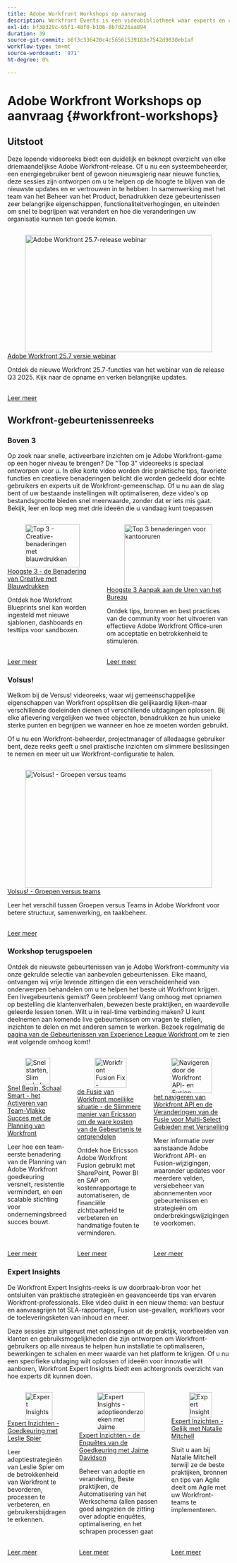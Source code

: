```yaml
---
title: Adobe Workfront Workshops op aanvraag
description: Workfront Events is een videobibliotheek waar experts en collega's hun gedachten en ideeën hebben gedeeld over hoe ze Workfront kunnen gebruiken om het werk dat voor hun organisaties wordt gedaan, te verbeteren.
exl-id: bf38329c-65f1-48f0-b106-8b7d226aa894
duration: 39
source-git-commit: b8f3c336420c4c56561539183e7542d9830eb1af
workflow-type: tm+mt
source-wordcount: '971'
ht-degree: 0%

---
```


# Adobe Workfront Workshops op aanvraag {#workfront-workshops}

## Uitstoot

Deze lopende videoreeks biedt een duidelijk en beknopt overzicht van elke driemaandelijkse Adobe Workfront-release. Of u nu een systeembeheerder, een energiegebruiker bent of gewoon nieuwsgierig naar nieuwe functies, deze sessies zijn ontworpen om u te helpen op de hoogte te blijven van de nieuwste updates en er vertrouwen in te hebben. In samenwerking met het team van het Beheer van het Product, benadrukken deze gebeurtenissen zeer belangrijke eigenschappen, functionaliteitverhogingen, en uiteinden om snel te begrijpen wat verandert en hoe die veranderingen uw organisatie kunnen ten goede komen.

<!-- CARDS

* releases/25-7-release-webinar.md

-->
<!-- START CARDS HTML - DO NOT MODIFY BY HAND -->
<div class="columns">
    <div class="column is-half-tablet is-half-desktop is-one-third-widescreen" aria-label="Adobe Workfront 25.7 release webinar">
        <div class="card" style="height: 100%; display: flex; flex-direction: column; height: 100%;">
            <div class="card-image">
                <figure class="image x-is-16by9">
                    <a href="releases/25-7-release-webinar.md" title="Adobe Workfront 25.7-release webinar" target="_blank" rel="referrer">
                        <img class="is-bordered-r-small" src="https://video.tv.adobe.com/v/3464843/?format=jpeg&nocache=1756499239196" alt="Adobe Workfront 25.7-release webinar"
                             style="width: 100%; aspect-ratio: 16 / 9; object-fit: cover; overflow: hidden; display: block; margin: auto;">
                    </a>
                </figure>
            </div>
            <div class="card-content is-padded-small" style="display: flex; flex-direction: column; flex-grow: 1; justify-content: space-between;">
                <div class="top-card-content">
                    <p class="headline is-size-6 has-text-weight-bold">
                        <a href="releases/25-7-release-webinar.md" target="_blank" rel="referrer" title="Adobe Workfront 25.7-release webinar"> Adobe Workfront 25.7 versie webinar </a>
                    </p>
                    <p class="is-size-6">Ontdek de nieuwe Workfront 25.7-functies van het webinar van de release Q3 2025. Kijk naar de opname en verken belangrijke updates.</p>
                </div>
                <a href="releases/25-7-release-webinar.md" target="_blank" rel="referrer" class="spectrum-Button spectrum-Button--outline spectrum-Button--primary spectrum-Button--sizeM" style="align-self: flex-start; margin-top: 1rem;">
                    <span class="spectrum-Button-label has-no-wrap has-text-weight-bold"> Leer meer </span>
                </a>
            </div>
        </div>
    </div>
</div>
<!-- END CARDS HTML - DO NOT MODIFY BY HAND -->

<!--
## Featured Events

Explore the latest from your Adobe Workfront community through our curated selection of featured events. Each month, we host free live sessions covering a variety of topics to help you get the most out of Workfront. Missed a live event? No problem! Catch up with on-demand recordings that showcase customer stories, proven best practices, and valuable lessons learned. Want to connect in real time? Join upcoming live events to ask questions, share insights, and collaborate with peers. Visit the Experience League Events page regularly to see what’s coming up next!
-->

## Workfront-gebeurtenissenreeks

### Boven 3

Op zoek naar snelle, activeerbare inzichten om je Adobe Workfront-game op een hoger niveau te brengen? De &quot;Top 3&quot; videoreeks is speciaal ontworpen voor u. In elke korte video worden drie praktische tips, favoriete functies en creatieve benaderingen belicht die worden gedeeld door echte gebruikers en experts uit de Workfront-gemeenschap. Of u nu aan de slag bent of uw bestaande instellingen wilt optimaliseren, deze video&#39;s op bestandsgrootte bieden snel meerwaarde, zonder dat er iets mis gaat. Bekijk, leer en loop weg met drie ideeën die u vandaag kunt toepassen

<!-- CARDS

* top3/blueprints.md
* top3/office-hours.md

-->
<!-- START CARDS HTML - DO NOT MODIFY BY HAND -->
<div class="columns">
    <div class="column is-half-tablet is-half-desktop is-one-third-widescreen" aria-label="Top 3 – Creative Approaches with Blueprints">
        <div class="card" style="height: 100%; display: flex; flex-direction: column; height: 100%;">
            <div class="card-image">
                <figure class="image x-is-16by9">
                    <a href="top3/blueprints.md" title="Top 3 - Creative-benaderingen met blauwdrukken" target="_blank" rel="referrer">
                        <img class="is-bordered-r-small" src="https://video.tv.adobe.com/v/3465271/?format=jpeg&nocache=1756499239717" alt="Top 3 - Creative-benaderingen met blauwdrukken"
                             style="width: 100%; aspect-ratio: 16 / 9; object-fit: cover; overflow: hidden; display: block; margin: auto;">
                    </a>
                </figure>
            </div>
            <div class="card-content is-padded-small" style="display: flex; flex-direction: column; flex-grow: 1; justify-content: space-between;">
                <div class="top-card-content">
                    <p class="headline is-size-6 has-text-weight-bold">
                        <a href="top3/blueprints.md" target="_blank" rel="referrer" title="Top 3 - Creative-benaderingen met blauwdrukken"> Hoogste 3 - de Benadering van Creative met Blauwdrukken </a>
                    </p>
                    <p class="is-size-6">Ontdek hoe Workfront Blueprints snel kan worden ingesteld met nieuwe sjablonen, dashboards en testtips voor sandboxen.</p>
                </div>
                <a href="top3/blueprints.md" target="_blank" rel="referrer" class="spectrum-Button spectrum-Button--outline spectrum-Button--primary spectrum-Button--sizeM" style="align-self: flex-start; margin-top: 1rem;">
                    <span class="spectrum-Button-label has-no-wrap has-text-weight-bold"> Leer meer </span>
                </a>
            </div>
        </div>
    </div>
    <div class="column is-half-tablet is-half-desktop is-one-third-widescreen" aria-label="Top 3 Approaches to Office Hours">
        <div class="card" style="height: 100%; display: flex; flex-direction: column; height: 100%;">
            <div class="card-image">
                <figure class="image x-is-16by9">
                    <a href="top3/office-hours.md" title="Top 3 benaderingen voor kantooruren" target="_blank" rel="referrer">
                        <img class="is-bordered-r-small" src="https://video.tv.adobe.com/v/3470053/?format=jpeg&nocache=1756499239703" alt="Top 3 benaderingen voor kantooruren"
                             style="width: 100%; aspect-ratio: 16 / 9; object-fit: cover; overflow: hidden; display: block; margin: auto;">
                    </a>
                </figure>
            </div>
            <div class="card-content is-padded-small" style="display: flex; flex-direction: column; flex-grow: 1; justify-content: space-between;">
                <div class="top-card-content">
                    <p class="headline is-size-6 has-text-weight-bold">
                        <a href="top3/office-hours.md" target="_blank" rel="referrer" title="Top 3 benaderingen voor kantooruren"> Hoogste 3 Aanpak aan de Uren van het Bureau </a>
                    </p>
                    <p class="is-size-6">Ontdek tips, bronnen en best practices van de community voor het uitvoeren van effectieve Adobe Workfront Office-uren om acceptatie en betrokkenheid te stimuleren.</p>
                </div>
                <a href="top3/office-hours.md" target="_blank" rel="referrer" class="spectrum-Button spectrum-Button--outline spectrum-Button--primary spectrum-Button--sizeM" style="align-self: flex-start; margin-top: 1rem;">
                    <span class="spectrum-Button-label has-no-wrap has-text-weight-bold"> Leer meer </span>
                </a>
            </div>
        </div>
    </div>
</div>
<!-- END CARDS HTML - DO NOT MODIFY BY HAND -->


### Volsus!

Welkom bij de Versus! videoreeks, waar wij gemeenschappelijke eigenschappen van Workfront opsplitsen die gelijkaardig lijken-maar verschillende doeleinden dienen of verschillende uitdagingen oplossen. Bij elke aflevering vergelijken we twee objecten, benadrukken ze hun unieke sterke punten en begrijpen we wanneer en hoe ze moeten worden gebruikt.

Of u nu een Workfront-beheerder, projectmanager of alledaagse gebruiker bent, deze reeks geeft u snel praktische inzichten om slimmere beslissingen te nemen en meer uit uw Workfront-configuratie te halen.

<!-- CARDS

* versus/groups-vs-teams.md

-->
<!-- START CARDS HTML - DO NOT MODIFY BY HAND -->
<div class="columns">
    <div class="column is-half-tablet is-half-desktop is-one-third-widescreen" aria-label="Versus! – Groups vs. Teams">
        <div class="card" style="height: 100%; display: flex; flex-direction: column; height: 100%;">
            <div class="card-image">
                <figure class="image x-is-16by9">
                    <a href="versus/groups-vs-teams.md" title="Volsus! - Groepen versus teams" target="_blank" rel="referrer">
                        <img class="is-bordered-r-small" src="https://video.tv.adobe.com/v/3465273/?format=jpeg&nocache=1756499240185" alt="Volsus! - Groepen versus teams"
                             style="width: 100%; aspect-ratio: 16 / 9; object-fit: cover; overflow: hidden; display: block; margin: auto;">
                    </a>
                </figure>
            </div>
            <div class="card-content is-padded-small" style="display: flex; flex-direction: column; flex-grow: 1; justify-content: space-between;">
                <div class="top-card-content">
                    <p class="headline is-size-6 has-text-weight-bold">
                        <a href="versus/groups-vs-teams.md" target="_blank" rel="referrer" title="Volsus! - Groepen versus teams"> Volsus! - Groepen versus teams </a>
                    </p>
                    <p class="is-size-6">Leer het verschil tussen Groepen versus Teams in Adobe Workfront voor betere structuur, samenwerking, en taakbeheer.</p>
                </div>
                <a href="versus/groups-vs-teams.md" target="_blank" rel="referrer" class="spectrum-Button spectrum-Button--outline spectrum-Button--primary spectrum-Button--sizeM" style="align-self: flex-start; margin-top: 1rem;">
                    <span class="spectrum-Button-label has-no-wrap has-text-weight-bold"> Leer meer </span>
                </a>
            </div>
        </div>
    </div>
</div>
<!-- END CARDS HTML - DO NOT MODIFY BY HAND -->

### Workshop terugspoelen

Ontdek de nieuwste gebeurtenissen van je Adobe Workfront-community via onze gekrulde selectie van aanbevolen gebeurtenissen. Elke maand, ontvangen wij vrije levende zittingen die een verscheidenheid van onderwerpen behandelen om u te helpen het beste uit Workfront krijgen. Een livegebeurtenis gemist? Geen probleem! Vang omhoog met opnamen op bestelling die klantenverhalen, bewezen beste praktijken, en waardevolle geleerde lessen tonen. Wilt u in real-time verbinding maken? U kunt deelnemen aan komende live gebeurtenissen om vragen te stellen, inzichten te delen en met anderen samen te werken. Bezoek regelmatig de [ pagina van de Gebeurtenissen van Experience League Workfront ](../workfront/overview.md) om te zien wat volgende omhoog komt!

<!-- CARDS 

* workshop-rewind/planning/team-success-workfront-planning.md
* workshop-rewind/integrations/event-costs.md
* workshop-rewind/integrations/mulit-select-fields.md
 
-->
<!-- START CARDS HTML - DO NOT MODIFY BY HAND -->
<div class="columns">
    <div class="column is-half-tablet is-half-desktop is-one-third-widescreen" aria-label="Start Fast, Scale Smart - Activating Team-Level Success with Workfront Planning">
        <div class="card" style="height: 100%; display: flex; flex-direction: column; height: 100%;">
            <div class="card-image">
                <figure class="image x-is-16by9">
                    <a href="workshop-rewind/planning/team-success-workfront-planning.md" title="Snel starten, Slim schalen - Succesvol op teamniveau activeren met Workfront-planning" target="_blank" rel="referrer">
                        <img class="is-bordered-r-small" src="https://video.tv.adobe.com/v/3469964/?format=jpeg&nocache=1756499240524" alt="Snel starten, Slim schalen - Succesvol op teamniveau activeren met Workfront-planning"
                             style="width: 100%; aspect-ratio: 16 / 9; object-fit: cover; overflow: hidden; display: block; margin: auto;">
                    </a>
                </figure>
            </div>
            <div class="card-content is-padded-small" style="display: flex; flex-direction: column; flex-grow: 1; justify-content: space-between;">
                <div class="top-card-content">
                    <p class="headline is-size-6 has-text-weight-bold">
                        <a href="workshop-rewind/planning/team-success-workfront-planning.md" target="_blank" rel="referrer" title="Snel starten, Slim schalen - Succesvol op teamniveau activeren met Workfront-planning"> Snel Begin, Schaal Smart - het Activeren van Team-Vlakke Succes met de Planning van Workfront </a>
                    </p>
                    <p class="is-size-6">Leer hoe een team-eerste benadering van de Planning van Adobe Workfront goedkeuring versnelt, resistentie vermindert, en een scalable stichting voor ondernemingsbreed succes bouwt.</p>
                </div>
                <a href="workshop-rewind/planning/team-success-workfront-planning.md" target="_blank" rel="referrer" class="spectrum-Button spectrum-Button--outline spectrum-Button--primary spectrum-Button--sizeM" style="align-self: flex-start; margin-top: 1rem;">
                    <span class="spectrum-Button-label has-no-wrap has-text-weight-bold"> Leer meer </span>
                </a>
            </div>
        </div>
    </div>
    <div class="column is-half-tablet is-half-desktop is-one-third-widescreen" aria-label="The Workfront Fusion Fix - Ericsson’s Smarter Way to Unlocking True Event Costs">
        <div class="card" style="height: 100%; display: flex; flex-direction: column; height: 100%;">
            <div class="card-image">
                <figure class="image x-is-16by9">
                    <a href="workshop-rewind/integrations/event-costs.md" title="Workfront Fusion Fix - Ericsson&apos;s slimmere manier om werkelijke gebeurteniskosten te ontgrendelen" target="_blank" rel="referrer">
                        <img class="is-bordered-r-small" src="https://video.tv.adobe.com/v/3469977/?format=jpeg&nocache=1756499240508" alt="Workfront Fusion Fix - Ericsson&apos;s slimmere manier om werkelijke gebeurteniskosten te ontgrendelen"
                             style="width: 100%; aspect-ratio: 16 / 9; object-fit: cover; overflow: hidden; display: block; margin: auto;">
                    </a>
                </figure>
            </div>
            <div class="card-content is-padded-small" style="display: flex; flex-direction: column; flex-grow: 1; justify-content: space-between;">
                <div class="top-card-content">
                    <p class="headline is-size-6 has-text-weight-bold">
                        <a href="workshop-rewind/integrations/event-costs.md" target="_blank" rel="referrer" title="Workfront Fusion Fix - Ericsson&apos;s slimmere manier om werkelijke gebeurteniskosten te ontgrendelen"> de Fusie van Workfront moeilijke situatie - de Slimmere manier van Ericsson om de ware kosten van de Gebeurtenis te ontgrendelen </a>
                    </p>
                    <p class="is-size-6">Ontdek hoe Ericsson Adobe Workfront Fusion gebruikt met SharePoint, Power BI en SAP om kostenrapportage te automatiseren, de financiële zichtbaarheid te verbeteren en handmatige fouten te verminderen.</p>
                </div>
                <a href="workshop-rewind/integrations/event-costs.md" target="_blank" rel="referrer" class="spectrum-Button spectrum-Button--outline spectrum-Button--primary spectrum-Button--sizeM" style="align-self: flex-start; margin-top: 1rem;">
                    <span class="spectrum-Button-label has-no-wrap has-text-weight-bold"> Leer meer </span>
                </a>
            </div>
        </div>
    </div>
    <div class="column is-half-tablet is-half-desktop is-one-third-widescreen" aria-label="Navigating the Workfront API and Fusion Changes for Multi-Select Fields with Ease">
        <div class="card" style="height: 100%; display: flex; flex-direction: column; height: 100%;">
            <div class="card-image">
                <figure class="image x-is-16by9">
                    <a href="workshop-rewind/integrations/mulit-select-fields.md" title="Navigeren door de Workfront API- en Fusion-wijzigingen voor Multi-Select-velden met versnelling" target="_blank" rel="referrer">
                        <img class="is-bordered-r-small" src="https://video.tv.adobe.com/v/3469978/?format=jpeg&nocache=1756499240537" alt="Navigeren door de Workfront API- en Fusion-wijzigingen voor Multi-Select-velden met versnelling"
                             style="width: 100%; aspect-ratio: 16 / 9; object-fit: cover; overflow: hidden; display: block; margin: auto;">
                    </a>
                </figure>
            </div>
            <div class="card-content is-padded-small" style="display: flex; flex-direction: column; flex-grow: 1; justify-content: space-between;">
                <div class="top-card-content">
                    <p class="headline is-size-6 has-text-weight-bold">
                        <a href="workshop-rewind/integrations/mulit-select-fields.md" target="_blank" rel="referrer" title="Navigeren door de Workfront API- en Fusion-wijzigingen voor Multi-Select-velden met versnelling"> het navigeren van Workfront API en de Veranderingen van de Fusie voor Multi-Select Gebieden met Versnelling </a>
                    </p>
                    <p class="is-size-6">Meer informatie over aanstaande Adobe Workfront API- en Fusion-wijzigingen, waaronder updates voor meerdere velden, versiebeheer van abonnementen voor gebeurtenissen en strategieën om onderbrekingswijzigingen te voorkomen.</p>
                </div>
                <a href="workshop-rewind/integrations/mulit-select-fields.md" target="_blank" rel="referrer" class="spectrum-Button spectrum-Button--outline spectrum-Button--primary spectrum-Button--sizeM" style="align-self: flex-start; margin-top: 1rem;">
                    <span class="spectrum-Button-label has-no-wrap has-text-weight-bold"> Leer meer </span>
                </a>
            </div>
        </div>
    </div>
</div>
<!-- END CARDS HTML - DO NOT MODIFY BY HAND -->

### Expert Insights

De Workfront Expert Insights-reeks is uw doorbraak-bron voor het ontsluiten van praktische strategieën en geavanceerde tips van ervaren Workfront-professionals. Elke video duikt in een nieuw thema: van bestuur en aanvraagrijen tot SLA-rapportage, Fusion use-gevallen, workflows voor de toeleveringsketen van inhoud en meer.

Deze sessies zijn uitgerust met oplossingen uit de praktijk, voorbeelden van klanten en gebruiksmogelijkheden die zijn ontworpen om Workfront-gebruikers op alle niveaus te helpen hun installatie te optimaliseren, bewerkingen te schalen en meer waarde van het platform te krijgen. Of u nu een specifieke uitdaging wilt oplossen of ideeën voor innovatie wilt aanboren, Workfront Expert Insights biedt een achtergronds overzicht van hoe experts dit kunnen doen.

<!-- CARDS 

* expert-insights/adoption.md
* expert-insights/adoption-surveys.md
* expert-insights/agile.md

-->
<!-- START CARDS HTML - DO NOT MODIFY BY HAND -->
<div class="columns">
    <div class="column is-half-tablet is-half-desktop is-one-third-widescreen" aria-label="Expert Insights - Adoption with Leslie Spier">
        <div class="card" style="height: 100%; display: flex; flex-direction: column; height: 100%;">
            <div class="card-image">
                <figure class="image x-is-16by9">
                    <a href="expert-insights/adoption.md" title="Expert Insights - adoptie met Leslie Spier" target="_blank" rel="referrer">
                        <img class="is-bordered-r-small" src="https://video.tv.adobe.com/v/3469893/?format=jpeg&nocache=1756499240950" alt="Expert Insights - adoptie met Leslie Spier"
                             style="width: 100%; aspect-ratio: 16 / 9; object-fit: cover; overflow: hidden; display: block; margin: auto;">
                    </a>
                </figure>
            </div>
            <div class="card-content is-padded-small" style="display: flex; flex-direction: column; flex-grow: 1; justify-content: space-between;">
                <div class="top-card-content">
                    <p class="headline is-size-6 has-text-weight-bold">
                        <a href="expert-insights/adoption.md" target="_blank" rel="referrer" title="Expert Insights - adoptie met Leslie Spier"> Expert Inzichten - Goedkeuring met Leslie Spier </a>
                    </p>
                    <p class="is-size-6">Leer adoptiestrategieën van Leslie Spier om de betrokkenheid van Workfront te bevorderen, processen te verbeteren, en gebruikersbijdragen te erkennen.</p>
                </div>
                <a href="expert-insights/adoption.md" target="_blank" rel="referrer" class="spectrum-Button spectrum-Button--outline spectrum-Button--primary spectrum-Button--sizeM" style="align-self: flex-start; margin-top: 1rem;">
                    <span class="spectrum-Button-label has-no-wrap has-text-weight-bold"> Leer meer </span>
                </a>
            </div>
        </div>
    </div>
    <div class="column is-half-tablet is-half-desktop is-one-third-widescreen" aria-label="Expert Insights – Adoption Surveys with Jaime Davidson">
        <div class="card" style="height: 100%; display: flex; flex-direction: column; height: 100%;">
            <div class="card-image">
                <figure class="image x-is-16by9">
                    <a href="expert-insights/adoption-surveys.md" title="Expert Insights - adoptieonderzoeken met Jaime Davidson" target="_blank" rel="referrer">
                        <img class="is-bordered-r-small" src="https://video.tv.adobe.com/v/3469895/?format=jpeg&nocache=1756499240919" alt="Expert Insights - adoptieonderzoeken met Jaime Davidson"
                             style="width: 100%; aspect-ratio: 16 / 9; object-fit: cover; overflow: hidden; display: block; margin: auto;">
                    </a>
                </figure>
            </div>
            <div class="card-content is-padded-small" style="display: flex; flex-direction: column; flex-grow: 1; justify-content: space-between;">
                <div class="top-card-content">
                    <p class="headline is-size-6 has-text-weight-bold">
                        <a href="expert-insights/adoption-surveys.md" target="_blank" rel="referrer" title="Expert Insights - adoptieonderzoeken met Jaime Davidson"> Expert Inzichten - de Enquêtes van de Goedkeuring met Jaime Davidson </a>
                    </p>
                    <p class="is-size-6">Beheer van adoptie en verandering, Beste praktijken, de Automatisering van het Werkschema (allen passen goed aangezien de zitting over adoptie enquêtes, optimalisering, en het schrapen processen gaat</p>
                </div>
                <a href="expert-insights/adoption-surveys.md" target="_blank" rel="referrer" class="spectrum-Button spectrum-Button--outline spectrum-Button--primary spectrum-Button--sizeM" style="align-self: flex-start; margin-top: 1rem;">
                    <span class="spectrum-Button-label has-no-wrap has-text-weight-bold"> Leer meer </span>
                </a>
            </div>
        </div>
    </div>
    <div class="column is-half-tablet is-half-desktop is-one-third-widescreen" aria-label="Expert Insights - Agile with Natalie Mitchell">
        <div class="card" style="height: 100%; display: flex; flex-direction: column; height: 100%;">
            <div class="card-image">
                <figure class="image x-is-16by9">
                    <a href="expert-insights/agile.md" title="Expert Insights - Agile met Natalie Mitchell" target="_blank" rel="referrer">
                        <img class="is-bordered-r-small" src="https://video.tv.adobe.com/v/3469891/?format=jpeg&nocache=1756499240935" alt="Expert Insights - Agile met Natalie Mitchell"
                             style="width: 100%; aspect-ratio: 16 / 9; object-fit: cover; overflow: hidden; display: block; margin: auto;">
                    </a>
                </figure>
            </div>
            <div class="card-content is-padded-small" style="display: flex; flex-direction: column; flex-grow: 1; justify-content: space-between;">
                <div class="top-card-content">
                    <p class="headline is-size-6 has-text-weight-bold">
                        <a href="expert-insights/agile.md" target="_blank" rel="referrer" title="Expert Insights - Agile met Natalie Mitchell"> Expert Inzichten - Gelijk met Natalie Mitchell </a>
                    </p>
                    <p class="is-size-6">Sluit u aan bij Natalie Mitchell terwijl ze de beste praktijken, bronnen en tips van Agile deelt om Agile met uw Workfront-teams te implementeren.</p>
                </div>
                <a href="expert-insights/agile.md" target="_blank" rel="referrer" class="spectrum-Button spectrum-Button--outline spectrum-Button--primary spectrum-Button--sizeM" style="align-self: flex-start; margin-top: 1rem;">
                    <span class="spectrum-Button-label has-no-wrap has-text-weight-bold"> Leer meer </span>
                </a>
            </div>
        </div>
    </div>
</div>
<!-- END CARDS HTML - DO NOT MODIFY BY HAND -->
